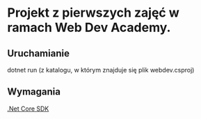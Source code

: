 # Projekt z pierwszych zajęć w ramach Web Dev Academy.

## Uruchamianie
dotnet run (z katalogu, w którym znajduje się plik webdev.csproj)

## Wymagania
[.Net Core SDK](https://download.microsoft.com/download/1/1/5/115B762D-2B41-4AF3-9A63-92D9680B9409/dotnet-sdk-2.1.4-win-gs-x64.exe)
